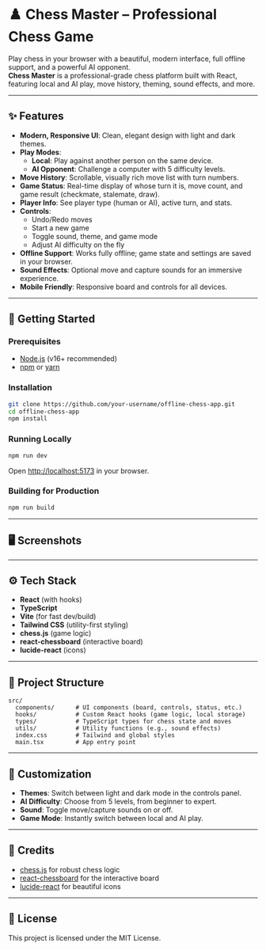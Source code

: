 # ♟️ Chess Master – Professional Chess Game

Play chess in your browser with a beautiful, modern interface, full offline support, and a powerful AI opponent.  
**Chess Master** is a professional-grade chess platform built with React, featuring local and AI play, move history, theming, sound effects, and more.

---

## ✨ Features

- **Modern, Responsive UI**: Clean, elegant design with light and dark themes.
- **Play Modes**:
  - **Local**: Play against another person on the same device.
  - **AI Opponent**: Challenge a computer with 5 difficulty levels.
- **Move History**: Scrollable, visually rich move list with turn numbers.
- **Game Status**: Real-time display of whose turn it is, move count, and game result (checkmate, stalemate, draw).
- **Player Info**: See player type (human or AI), active turn, and stats.
- **Controls**:
  - Undo/Redo moves
  - Start a new game
  - Toggle sound, theme, and game mode
  - Adjust AI difficulty on the fly
- **Offline Support**: Works fully offline; game state and settings are saved in your browser.
- **Sound Effects**: Optional move and capture sounds for an immersive experience.
- **Mobile Friendly**: Responsive board and controls for all devices.

---

## 🚀 Getting Started

### Prerequisites

- [Node.js](https://nodejs.org/) (v16+ recommended)
- [npm](https://www.npmjs.com/) or [yarn](https://yarnpkg.com/)

### Installation

```bash
git clone https://github.com/your-username/offline-chess-app.git
cd offline-chess-app
npm install
```

### Running Locally

```bash
npm run dev
```

Open [http://localhost:5173](http://localhost:5173) in your browser.

### Building for Production

```bash
npm run build
```

---

## 🖥️ Screenshots

<!-- If you add screenshots to your repo, place them here! -->
<!-- ![Chess Master Screenshot](./screenshots/main.png) -->

---

## ⚙️ Tech Stack

- **React** (with hooks)
- **TypeScript**
- **Vite** (for fast dev/build)
- **Tailwind CSS** (utility-first styling)
- **chess.js** (game logic)
- **react-chessboard** (interactive board)
- **lucide-react** (icons)

---

## 🧩 Project Structure

```
src/
  components/      # UI components (board, controls, status, etc.)
  hooks/           # Custom React hooks (game logic, local storage)
  types/           # TypeScript types for chess state and moves
  utils/           # Utility functions (e.g., sound effects)
  index.css        # Tailwind and global styles
  main.tsx         # App entry point
```

---

## 📝 Customization

- **Themes**: Switch between light and dark mode in the controls panel.
- **AI Difficulty**: Choose from 5 levels, from beginner to expert.
- **Sound**: Toggle move/capture sounds on or off.
- **Game Mode**: Instantly switch between local and AI play.

---

## 🙏 Credits

- [chess.js](https://github.com/jhlywa/chess.js) for robust chess logic
- [react-chessboard](https://github.com/Clariity/react-chessboard) for the interactive board
- [lucide-react](https://lucide.dev/) for beautiful icons

---

## 📄 License

This project is licensed under the MIT License. 